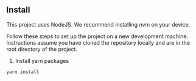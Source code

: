 ## Install

This project uses NodeJS.  We recommend installing nvm on your device.

Follow these steps to set up the project on a new development machine.  Instructions assume you have cloned the repository locally and are in the root directory of the project.

1. Install yarn packages

```$shell
yarn install
```

